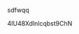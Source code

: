 sdfwqq











































































4IU48Xdlnlcqbst9ChN

